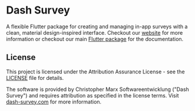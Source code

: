 # Dash Survey

A flexible Flutter package for creating and managing in-app surveys with a clean, material design-inspired interface.
Checkout our [website](https://dash-survey.com) for more information or checkout our main [Flutter package](https://github.com/ChrisMarxDev/dash-survey/tree/main/dash_survey) for the documentation.

## License

This project is licensed under the Attribution Assurance License - see the [LICENSE](LICENSE) file for details.

The software is provided by Christopher Marx Softwareentwicklung ("Dash Survey") and requires attribution as specified in the license terms. Visit [dash-survey.com](https://dash-survey.com) for more information.
